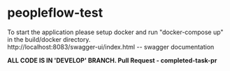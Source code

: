 # peopleflow-test
To start the application please setup docker and run "docker-compose up" in the build/docker directory.\
http://localhost:8083/swagger-ui/index.html -- swagger documentation

**ALL CODE IS IN 'DEVELOP' BRANCH. Pull Request - completed-task-pr** 
